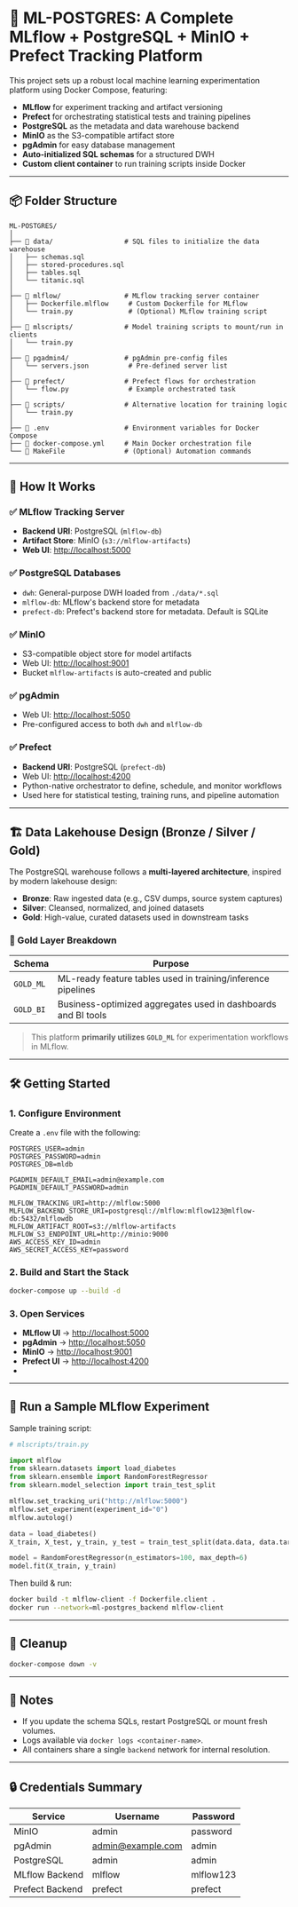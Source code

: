 # 🧠 ML-POSTGRES: A Complete MLflow + PostgreSQL + MinIO + Prefect Tracking Platform

This project sets up a robust local machine learning experimentation platform using Docker Compose, featuring:

- **MLflow** for experiment tracking and artifact versioning
- **Prefect** for orchestrating statistical tests and training pipelines
- **PostgreSQL** as the metadata and data warehouse backend
- **MinIO** as the S3-compatible artifact store
- **pgAdmin** for easy database management
- **Auto-initialized SQL schemas** for a structured DWH
- **Custom client container** to run training scripts inside Docker

---

## 📦 Folder Structure

```
ML-POSTGRES/
│
├── 📂 data/                  # SQL files to initialize the data warehouse
│   ├── schemas.sql
│   ├── stored-procedures.sql
│   ├── tables.sql
│   └── titanic.sql
│
├── 📂 mlflow/                # MLflow tracking server container
│   ├── Dockerfile.mlflow     # Custom Dockerfile for MLflow
│   └── train.py              # (Optional) MLflow training script
│
├── 📂 mlscripts/             # Model training scripts to mount/run in clients
│   └── train.py
│
├── 📂 pgadmin4/              # pgAdmin pre-config files
│   └── servers.json          # Pre-defined server list
│
├── 📂 prefect/               # Prefect flows for orchestration
│   └── flow.py               # Example orchestrated task
│
├── 📂 scripts/               # Alternative location for training logic
│   └── train.py
│
├── 📄 .env                   # Environment variables for Docker Compose
├── 📄 docker-compose.yml     # Main Docker orchestration file
└── 📄 MakeFile               # (Optional) Automation commands
```

---

## 🚀 How It Works

### ✅ MLflow Tracking Server

- **Backend URI**: PostgreSQL (`mlflow-db`)
- **Artifact Store**: MinIO (`s3://mlflow-artifacts`)
- **Web UI**: [http://localhost:5000](http://localhost:5000)

### ✅ PostgreSQL Databases

- `dwh`: General-purpose DWH loaded from `./data/*.sql`
- `mlflow-db`: MLflow's backend store for metadata
- `prefect-db`: Prefect's backend store for metadata. Default is SQLite
### ✅ MinIO

- S3-compatible object store for model artifacts
- Web UI: [http://localhost:9001](http://localhost:9001)
- Bucket `mlflow-artifacts` is auto-created and public

### ✅ pgAdmin

- Web UI: [http://localhost:5050](http://localhost:5050)
- Pre-configured access to both `dwh` and `mlflow-db`

### ✅ Prefect

- **Backend URI**: PostgreSQL (`prefect-db`)
- Web UI: [http://localhost:4200](http://localhost:4200)
- Python-native orchestrator to define, schedule, and monitor workflows
- Used here for statistical testing, training runs, and pipeline automation

---

## 🏗️ Data Lakehouse Design (Bronze / Silver / Gold)

The PostgreSQL warehouse follows a **multi-layered architecture**, inspired by modern lakehouse design:

- **Bronze**: Raw ingested data (e.g., CSV dumps, source system captures)
- **Silver**: Cleansed, normalized, and joined datasets
- **Gold**: High-value, curated datasets used in downstream tasks

### 🥇 Gold Layer Breakdown

| Schema     | Purpose                                                                 |
|------------|-------------------------------------------------------------------------|
| `GOLD_ML`  | ML-ready feature tables used in training/inference pipelines            |
| `GOLD_BI`  | Business-optimized aggregates used in dashboards and BI tools          |

> This platform **primarily utilizes `GOLD_ML`** for experimentation workflows in MLflow.

---

## 🛠️ Getting Started

### 1. Configure Environment

Create a `.env` file with the following:

```env
POSTGRES_USER=admin
POSTGRES_PASSWORD=admin
POSTGRES_DB=mldb

PGADMIN_DEFAULT_EMAIL=admin@example.com
PGADMIN_DEFAULT_PASSWORD=admin

MLFLOW_TRACKING_URI=http://mlflow:5000
MLFLOW_BACKEND_STORE_URI=postgresql://mlflow:mlflow123@mlflow-db:5432/mlflowdb
MLFLOW_ARTIFACT_ROOT=s3://mlflow-artifacts
MLFLOW_S3_ENDPOINT_URL=http://minio:9000
AWS_ACCESS_KEY_ID=admin
AWS_SECRET_ACCESS_KEY=password
```

### 2. Build and Start the Stack

```bash
docker-compose up --build -d
```

### 3. Open Services

- **MLflow UI** → [http://localhost:5000](http://localhost:5000)
- **pgAdmin** → [http://localhost:5050](http://localhost:5050)
- **MinIO** → [http://localhost:9001](http://localhost:9001)
- **Prefect UI** → [http://localhost:4200](http://localhost:4200)
- 
---

## 🧪 Run a Sample MLflow Experiment

Sample training script:

```python
# mlscripts/train.py

import mlflow
from sklearn.datasets import load_diabetes
from sklearn.ensemble import RandomForestRegressor
from sklearn.model_selection import train_test_split

mlflow.set_tracking_uri("http://mlflow:5000")
mlflow.set_experiment(experiment_id="0")
mlflow.autolog()

data = load_diabetes()
X_train, X_test, y_train, y_test = train_test_split(data.data, data.target)

model = RandomForestRegressor(n_estimators=100, max_depth=6)
model.fit(X_train, y_train)
```

Then build & run:

```bash
docker build -t mlflow-client -f Dockerfile.client .
docker run --network=ml-postgres_backend mlflow-client
```

---

## 🧹 Cleanup

```bash
docker-compose down -v
```

---

## 📌 Notes

- If you update the schema SQLs, restart PostgreSQL or mount fresh volumes.
- Logs available via `docker logs <container-name>`.
- All containers share a single `backend` network for internal resolution.

---

## 🔒 Credentials Summary

| Service        | Username           | Password       |
|----------------|--------------------|----------------|
| MinIO          | admin              | password       |
| pgAdmin        | admin@example.com  | admin          |
| PostgreSQL     | admin              | admin          |
| MLflow Backend | mlflow             | mlflow123      |
| Prefect Backend| prefect            | prefect        |